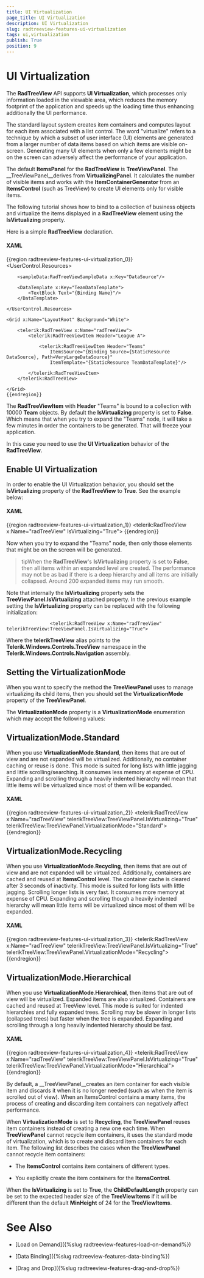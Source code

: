 ```yaml
---
title: UI Virtualization
page_title: UI Virtualization
description: UI Virtualization
slug: radtreeview-features-ui-virtualization
tags: ui,virtualization
publish: True
position: 9
---
```


# UI Virtualization



The __RadTreeView__ API supports __UI Virtualization__, which processes only information loaded in the viewable area, which reduces the memory footprint of the application and speeds up the loading time thus enhancing additionally the UI performance.

>

The standard layout system creates item containers and computes layout for each item associated with a list control. The word "virtualize" refers to a technique by which a subset of user interface (UI) elements are generated from a larger number of data items based on which items are visible on-screen. Generating many UI elements when only a few elements might be on the screen can adversely affect the performance of your application.

The default __ItemsPanel__ for the __RadTreeView__ is __TreeViewPanel__. The __TreeViewPanel__derives from __VirtualizingPanel__. It calculates the number of visible items and works with the __ItemContainerGenerator__ from an __ItemsControl__ (such as TreeView) to create UI elements only for visible items.

The following tutorial shows how to bind to a collection of business objects and virtualize the items displayed in a __RadTreeView__ element using the __IsVirtualizing__ property.

Here is a simple __RadTreeView__ declaration.

#### __XAML__

{{region radtreeview-features-ui-virtualization_0}}
	<UserControl.Resources>
	
	    <sampleData:RadTreeViewSampleData x:Key="DataSource"/>
	
	    <DataTemplate x:Key="TeamDataTemplate">
	        <TextBlock Text="{Binding Name}"/>
	    </DataTemplate>
	
	</UserControl.Resources>
	
	<Grid x:Name="LayoutRoot" Background="White">
	
	    <telerik:RadTreeView x:Name="radTreeView">            
	        <telerik:RadTreeViewItem Header="League A">
	
	            <telerik:RadTreeViewItem Header="Teams" 
	                ItemsSource="{Binding Source={StaticResource DataSource}, Path=VeryLargeDataSource}"
	                ItemTemplate="{StaticResource TeamDataTemplate}"/>
	
	        </telerik:RadTreeViewItem>
	    </telerik:RadTreeView>
	
	</Grid>
	{{endregion}}



The __RadTreeViewItem__ with __Header__ "Teams" is bound to a collection with 10000 __Team__ objects. By default the __IsVirtualizing__ property is set to __False__. Which means that when you try to expand the "Teams" node, it will take a few minutes in order the containers to be generated. That will freeze your application.

In this case you need to use the __UI Virtualization__ behavior of the __RadTreeView__. 

## Enable UI Virtualization

In order to enable the UI Virtualization behavior, you should set the __IsVirtualizing__ property of the __RadTreeView__ to __True__. See the example below:

#### __XAML__

{{region radtreeview-features-ui-virtualization_1}}
	<telerik:RadTreeView x:Name="radTreeView" IsVirtualizing="True">
	{{endregion}}



Now when you try to expand the "Teams" node, then only those elements that might be on the screen will be generated.

>tipWhen the __RadTreeView__'s __IsVirtualizing__ property is set to __False__, then all items within an expanded level are created. The performance may not be as bad if there is a deep hierarchy and all items are initially collapsed. Around 200 expanded items may run smooth.

>



Note that internally the __IsVirtualizing__ property sets the __TreeViewPanel.IsVirtualizing__ attached property. In the previous example setting the __IsVirtualizing__ property can be replaced with the following initialization:



	
                	<telerik:RadTreeView x:Name="radTreeView" telerikTreeView:TreeViewPanel.IsVirtualizing="True">
                



Where the __telerikTreeView__ alias points to the __Telerik.Windows.Controls.TreeView__ namespace in the __Telerik.Windows.Controls.Navigation__ assembly.

## Setting the VirtualizationMode

When you want to specify the method the __TreeViewPanel__ uses to manage virtualizing its child items, then you should set the __VirtualizationMode__ property of the __TreeViewPanel__.

The __VirtualizationMode__ property is a __VirtualizationMode__ enumeration which may accept the following values:

## VirtualizationMode.Standard

When you use __VirtualizationMode__.__Standard__, then items that are out of view and are not expanded will be virtualized. Additionally, no container caching or reuse is done. This mode is suited for long lists with little jagging and little scrolling/searching. It consumes less memory at expense of CPU. Expanding and scrolling through a heavily indented hierarchy will mean that little items will be virtualized since most of them will be expanded.

#### __XAML__

{{region radtreeview-features-ui-virtualization_2}}
	<telerik:RadTreeView x:Name="radTreeView" telerikTreeView:TreeViewPanel.IsVirtualizing="True" telerikTreeView:TreeViewPanel.VirtualizationMode="Standard">
	{{endregion}}



## VirtualizationMode.Recycling

When you use __VirtualizationMode__.__Recycling__, then items that are out of view and are not expanded will be virtualized. Additionally, containers are cached and reused at __ItemsControl__ level. The container cache is cleared after 3 seconds of inactivity. This mode is suited for long lists with little jagging. Scrolling longer lists is very fast. It consumes more memory at expense of CPU. Expanding and scrolling though a heavily indented hierarchy will mean little items will be virtualized since most of them will be expanded.

#### __XAML__

{{region radtreeview-features-ui-virtualization_3}}
	<telerik:RadTreeView x:Name="radTreeView" telerikTreeView:TreeViewPanel.IsVirtualizing="True" telerikTreeView:TreeViewPanel.VirtualizationMode="Recycling">
	{{endregion}}



## VirtualizationMode.Hierarchical

When you use __VirtualizationMode__.__Hierarchical__, then items that are out of view will be virtualized. Expanded items are also virtualized. Containers are cached and reused at TreeView level. This mode is suited for indented hierarchies and fully expanded trees. Scrolling may be slower in longer lists (collapsed trees) but faster when the tree is expanded. Expanding and scrolling through a long heavily indented hierarchy should be fast.

#### __XAML__

{{region radtreeview-features-ui-virtualization_4}}
	<telerik:RadTreeView x:Name="radTreeView" telerikTreeView:TreeViewPanel.IsVirtualizing="True" telerikTreeView:TreeViewPanel.VirtualizationMode="Hierarchical">
	{{endregion}}



>



By default, a __TreeViewPanel__creates an item container for each visible item and discards it when it is no longer needed (such as when the item is scrolled out of view). When an ItemsControl contains a many items, the process of creating and discarding item containers can negatively affect performance. 

When __VirtualizationMode__ is set to __Recycling__, the __TreeViewPanel__ reuses item containers instead of creating a new one each time. When __TreeViewPanel__ cannot recycle item containers, it uses the standard mode of virtualization, which is to create and discard item containers for each item. The following list describes the cases when the __TreeViewPanel__ cannot recycle item containers:

* The __ItemsControl__ contains item containers of different types. 

* You explicitly create the item containers for the __ItemsControl__.



>

When the __IsVirtualizing__ is set to __True__, the __ChildDefaultLength__ property can be set to the expected header size of the __TreeViewItems__ if it will be different than the default __MinHeight__ of 24 for the __TreeViewItems__.

# See Also

 * [Load on Demand]({%slug radtreeview-features-load-on-demand%})

 * [Data Binding]({%slug radtreeview-features-data-binding%})

 * [Drag and Drop]({%slug radtreeview-features-drag-and-drop%})
